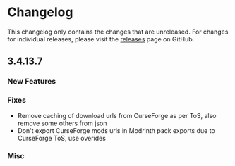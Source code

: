 # Changelog

This changelog only contains the changes that are unreleased. For changes for individual releases, please visit the
[releases](https://github.com/ATLauncher/ATLauncher/releases) page on GitHub.

## 3.4.13.7

### New Features

### Fixes
- Remove caching of download urls from CurseForge as per ToS, also remove some others from json
- Don't export CurseForge mods urls in Modrinth pack exports due to CurseForge ToS, use overides

### Misc
